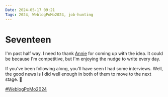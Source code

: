 ```yaml
---
Date: 2024-05-17 09:21
Tags: 2024, WeblogPoMo2024, job-hunting
---
```


# Seventeen

I'm past half way. I need to thank [Annie](https://social.lol/@anniegreens) for coming up with the idea. It could be because I'm competitive, but I'm enjoying the nudge to write every day.

If you've been following along, you'll have seen I had some interviews. Well, the good news is I did well enough in both of them to move to the next stage. 🤞

[#WeblogPoMo2024](https://weblog.anniegreens.lol/weblog-posting-month-2024)